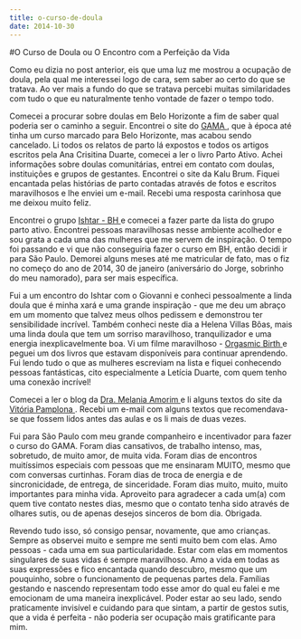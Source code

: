 ```yaml
---
title: o-curso-de-doula
date: 2014-10-30
---
```


#O Curso de Doula ou O Encontro com a Perfeição da Vida

Como eu dizia no post anterior, eis que uma luz me mostrou a ocupação de doula, pela qual me interessei logo de cara, sem saber ao certo do que se tratava. Ao ver mais a fundo do que se tratava percebi muitas similaridades com tudo o que eu naturalmente tenho vontade de fazer o tempo todo.

Comecei a procurar sobre doulas em Belo Horizonte a fim de saber qual poderia ser o caminho a seguir. Encontrei o site do <a href=www.maternidadeativa.com.br> GAMA </a>, que à época até tinha um curso marcado para Belo Horizonte, mas acabou sendo cancelado. Li todos os relatos de parto lá expostos e todos os artigos escritos pela Ana Crisitina Duarte, comecei a ler o livro Parto Ativo. Achei informações sobre doulas comunitárias, entrei em contato com doulas, instituições e grupos de gestantes. Encontrei o site da <a href= http://www.kalubrum.com.br/> </a> Kalu Brum. Fiquei encantada pelas histórias de parto contadas através de fotos e escritos maravilhosos e lhe enviei um e-mail. Recebi uma resposta carinhosa que me deixou muito feliz.

Encontrei o grupo <a href= http://ishtarbh.blogspot.com.br/> Ishtar - BH </a> e comecei a fazer parte da lista do grupo parto ativo. Encontrei pessoas maravilhosas nesse ambiente acolhedor e sou grata a cada uma das mulheres que me servem de inspiração. O tempo foi passando e vi que não conseguiria fazer o curso em BH, então decidi ir para São Paulo. Demorei alguns meses até me matricular de fato, mas o fiz no começo do ano de 2014, 30 de janeiro (aniversário do Jorge, sobrinho do meu namorado), para ser mais específica.

Fui a um encontro do Ishtar com o Giovanni e conheci pessoalmente a linda doula que é minha xará e uma grande inspiração - que me deu um abraço em um momento que talvez meus olhos pedissem e demonstrou ter sensibilidade incrível. Também conheci neste dia a Helena Villas Bôas, mais uma linda doula que tem um sorriso maravilhoso, tranquilizador e uma energia inexplicavelmente boa. Vi um filme maravilhoso - <a href=orgasmicbirth.com> Orgasmic Birth </a> e peguei um dos livros que estavam disponíveis para continuar aprendendo. Fui lendo tudo o que as mulheres escreviam na lista e fiquei conhecendo pessoas fantásticas, cito especialmente a Letícia Duarte, com quem tenho uma conexão incrível!

Comecei a ler o blog da <a href= estudamelania.blogspot.com.br> Dra. Melania Amorim </a> e li alguns textos do site da <a href= www.cursoparagestantes.com.br> Vitória Pamplona </a>. Recebi um e-mail com alguns textos que recomendava-se que fossem lidos antes das aulas e os li mais de duas vezes.

Fui para São Paulo com meu grande companheiro e incentivador para fazer o curso do GAMA. Foram dias cansativos, de trabalho intenso, mas, sobretudo, de muito amor, de muita vida. Foram dias de encontros muitíssimos especiais com pessoas que me ensinaram MUITO, mesmo que com conversas curtinhas. Foram dias de troca de energia e de sincronicidade, de entrega, de sinceridade. Foram dias muito, muito, muito importantes para minha vida. Aproveito para agradecer a cada um(a) com quem tive contato nestes dias, mesmo que o contato tenha sido através de olhares sutis, ou de apenas desejos sinceros de bom dia. Obrigada.

Revendo tudo isso, só consigo pensar, novamente, que amo crianças. Sempre as observei muito e sempre me senti muito bem com elas. Amo pessoas - cada uma em sua particularidade. Estar com elas em momentos singulares de suas vidas é sempre maravilhoso. Amo a vida em todas as suas expressões e fico encantada quando descubro, mesmo que um pouquinho, sobre o funcionamento de pequenas partes dela. Famílias gestando e nascendo representam todo esse amor do qual eu falei e me emocionam de uma maneira inexplicável. Poder estar ao seu lado, sendo praticamente invisível e cuidando para que sintam, a partir de gestos sutis, que a vida é perfeita - não poderia ser ocupação mais gratificante para mim.